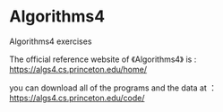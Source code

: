 # Algorithms4
Algorithms4 exercises

The official reference website of 《Algorithms4》 is : https://algs4.cs.princeton.edu/home/

you can download all of the programs and the data at ：https://algs4.cs.princeton.edu/code/
